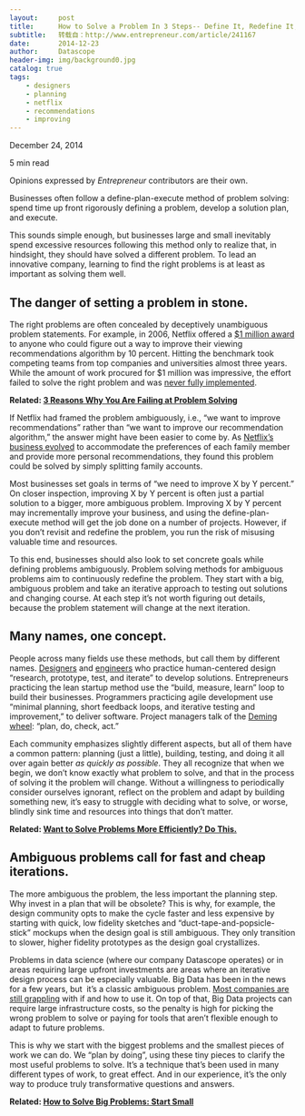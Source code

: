 ```yaml
---
layout:     post
title:      How to Solve a Problem In 3 Steps-- Define It, Redefine It, Repeat
subtitle:   转载自：http://www.entrepreneur.com/article/241167
date:       2014-12-23
author:     Datascope
header-img: img/background0.jpg
catalog: true
tags:
    - designers
    - planning
    - netflix
    - recommendations
    - improving
---
```




December 24, 2014

5 min read



Opinions expressed by *Entrepreneur* contributors are their own.


Businesses often follow a define-plan-execute method of problem solving: spend time up front rigorously defining a problem, develop a solution plan, and execute.

This sounds simple enough, but businesses large and small inevitably spend excessive resources following this method only to realize that, in hindsight, they should have solved a different problem. To lead an innovative company, learning to find the right problems is at least as important as solving them well.

## The danger of setting a problem in stone.

The right problems are often concealed by deceptively unambiguous problem statements. For example, in 2006, Netflix offered a [$1 million award](https://pr.netflix.com/WebClient/getNewsSummary.do?newsId=845) to anyone who could figure out a way to improve their viewing recommendations algorithm by 10 percent. Hitting the benchmark took competing teams from top companies and universities almost three years. While the amount of work procured for $1 million was impressive, the effort failed to solve the right problem and was [never fully implemented](http://www.wired.com/2012/04/netflix-prize-costs).

**Related: [3 Reasons Why You Are Failing at Problem Solving](https://www.entrepreneur.com/article/228096)**

If Netflix had framed the problem ambiguously, i.e., “we want to improve recommendations” rather than “we want to improve our recommendation algorithm,” the answer might have been easier to come by. As [Netflix’s business evolved](http://techblog.netflix.com/2012/04/netflix-recommendations-beyond-5-stars.html) to accommodate the preferences of each family member and provide more personal recommendations, they found this problem could be solved by simply splitting family accounts.

Most businesses set goals in terms of “we need to improve X by Y percent.” On closer inspection, improving X by Y percent is often just a partial solution to a bigger, more ambiguous problem. Improving X by Y percent may incrementally improve your business, and using the define-plan-execute method will get the job done on a number of projects. However, if you don’t revisit and redefine the problem, you run the risk of misusing valuable time and resources.

To this end, businesses should also look to set concrete goals while defining problems ambiguously. Problem solving methods for ambiguous problems aim to continuously redefine the problem. They start with a big, ambiguous problem and take an iterative approach to testing out solutions and changing course. At each step it’s not worth figuring out details, because the problem statement will change at the next iteration.

## Many names, one concept.

People across many fields use these methods, but call them by different names. [Designers](http://www.nngroup.com/articles/iterative-design) and [engineers](http://www.sciencebuddies.org/engineering-design-process/engineering-design-process-steps.shtml) who practice human-centered design “research, prototype, test, and iterate” to develop solutions. Entrepreneurs practicing the lean startup method use the “build, measure, learn” loop to build their businesses. Programmers practicing agile development use “minimal planning, short feedback loops, and iterative testing and improvement,” to deliver software. Project managers talk of the [Deming wheel](http://www.deming.org/theman/theories/pdsacycle): “plan, do, check, act.”

Each community emphasizes slightly different aspects, but all of them have a common pattern: planning (just a little), building, testing, and doing it all over again better *as quickly as possible*. They all recognize that when we begin, we don’t know exactly what problem to solve, and that in the process of solving it the problem will change. Without a willingness to periodically consider ourselves ignorant, reflect on the problem and adapt by building something new, it’s easy to struggle with deciding what to solve, or worse, blindly sink time and resources into things that don’t matter.

**Related: [Want to Solve Problems More Efficiently? Do This.](https://www.entrepreneur.com/article/233774)**

## Ambiguous problems call for fast and cheap iterations.

The more ambiguous the problem, the less important the planning step. Why invest in a plan that will be obsolete? This is why, for example, the design community opts to make the cycle faster and less expensive by starting with quick, low fidelity sketches and “duct-tape-and-popsicle-stick” mockups when the design goal is still ambiguous. They only transition to slower, higher fidelity prototypes as the design goal crystallizes.

Problems in data science (where our company Datascope operates) or in areas requiring large upfront investments are areas where an iterative design process can be especially valuable. Big Data has been in the news for a few years, but  it’s a classic ambiguous problem. [Most companies are still grappling](https://hbr.org/2014/02/how-to-get-over-your-inaction-on-big-data-2) with if and how to use it. On top of that, Big Data projects can require large infrastructure costs, so the penalty is high for picking the wrong problem to solve or paying for tools that aren’t flexible enough to adapt to future problems.

This is why we start with the biggest problems and the smallest pieces of work we can do. We “plan by doing”, using these tiny pieces to clarify the most useful problems to solve. It’s a technique that’s been used in many different types of work, to great effect. And in our experience, it’s the only way to produce truly transformative questions and answers.

**Related: [How to Solve Big Problems: Start Small](https://www.entrepreneur.com/article/236221)**


